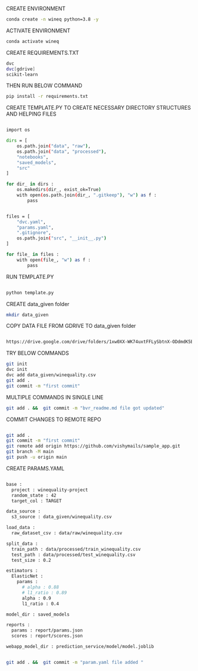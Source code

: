 CREATE ENVIRONMENT 

```bash
conda create -n wineq python=3.8 -y
```

ACTIVATE ENVIRONMENT 

```bash
conda activate wineq
```


CREATE REQUIREMENTS.TXT

```bash
dvc
dvc[gdrive]
scikit-learn
```

THEN RUN BELOW COMMAND 

```bash
pip install -r requirements.txt
```

CREATE TEMPLATE.PY TO CREATE NECESSARY DIRECTORY STRUCTURES AND HELPING FILES 

```bash 

import os

dirs = [
    os.path.join("data", "raw"),
    os.path.join("data", "processed"),
    "notebooks",
    "saved_models",
    "src"
]

for dir_ in dirs :
    os.makedirs(dir_, exist_ok=True)
    with open(os.path.join(dir_, ".gitkeep"), "w") as f :
        pass


files = [
    "dvc.yaml",
    "params.yaml",
    ".gitignore",
    os.path.join("src", "__init__.py")
]

for file_ in files :
    with open(file_, "w") as f :
        pass


```


RUN TEMPLATE.PY 

```bash 

python template.py

```

CREATE data_given folder 

```bash 
mkdir data_given

```




COPY DATA FILE FROM GDRIVE TO data_given folder 

```BASH 

https://drive.google.com/drive/folders/1xw0XX-WK74uxtFFLySbtnX-ODdmdK5Ec

```

TRY BELOW COMMANDS 

```BASH
git init
dvc init
dvc add data_given/winequality.csv
git add .
git commit -m "first commit"

```


MULTIPLE COMMANDS IN SINGLE LINE 

```bash
git add . &&  git commit -m "bvr_readme.md file got updated"
```


COMMIT CHANGES TO REMOTE REPO

```BASH

git add .
git commit -m "first commit"
git remote add origin https://github.com/vishymails/sample_app.git
git branch -M main
git push -u origin main

```


CREATE PARAMS.YAML 

```BASH

base :
  project : winequality-project
  random_state : 42
  target_col : TARGET

data_source : 
  s3_source : data_given/winequality.csv

load_data :
  raw_dataset_csv : data/raw/winequality.csv

split_data :
  train_path : data/processed/train_winequality.csv
  test_path : data/processed/test_winequality.csv
  test_size : 0.2

estimators :
  ElasticNet :
    params :
      # alpha : 0.88
      # l1_ratio : 0.89
      alpha : 0.9
      l1_ratio : 0.4

model_dir : saved_models

reports :
  params : report/params.json
  scores : report/scores.json

webapp_model_dir : prediction_service/model/model.joblib



```


```bash
git add . &&  git commit -m "param.yaml file added "
```